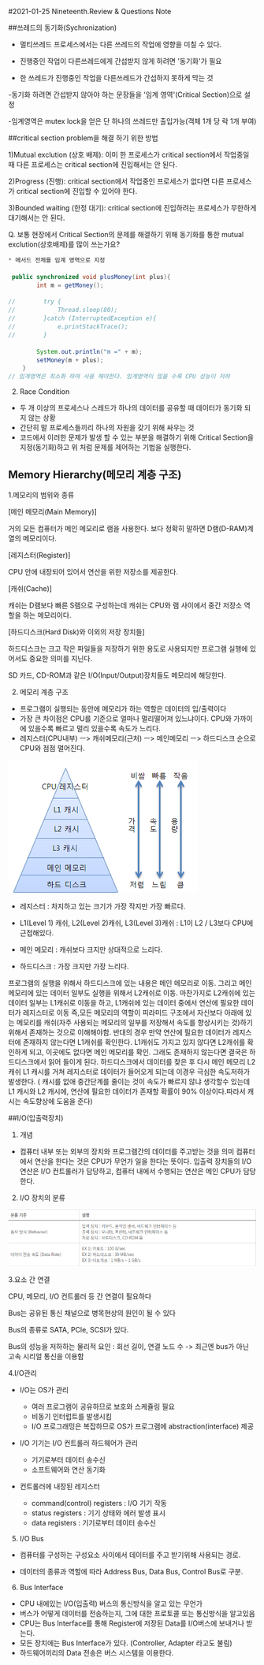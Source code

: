 #2021-01-25 Nineteenth.Review & Questions Note

##쓰레드의 동기화(Sychronization)
- 멀티쓰레드 프로세스에서는 다른 쓰레드의 작업에 영향을 미칠 수 있다.
- 진행중인 작업이 다른쓰레드에게 간섭받지 않게 하려면 '동기화'가 필요

- 한 쓰레드가 진행중인 작업을 다른쓰레드가 간섭하지 못하게 막는 것

-동기화 하려면 간섭받지 않아야 하는 문장들을 '임계 영역'(Critical Section)으로 설정

-임계영역은 mutex lock을 얻은 단 하나의 쓰레드만 출입가능(객체 1개 당 락 1개 부여)



##critical section problem을 해결 하기 위한 방법

1)Mutual exclution (상호 배제): 이미 한 프로세스가 critical section에서 작업중일 때
다른 프로세스는 critical section에 진입해서는 안 된다.

2)Progress (진행): critical section에서 작업중인 프로세스가 없다면 다른 프로세스가 critical section에 진입할 수 있어야 한다.

3)Bounded waiting (한정 대기): critical section에 진입하려는 프로세스가 무한하게 대기해서는 안 된다.



Q. 보통 현장에서 Critical Section의 문제를 해결하기 위해 동기화를 통한 mutual exclution(상호배제)를 많이 쓰는가요?

```java
* 메서드 전체를 임계 영역으로 지정

 public synchronized void plusMoney(int plus){
        int m = getMoney();

//        try {
//            Thread.sleep(80);
//        }catch (InterruptedException e){
//            e.printStackTrace();
//        }

        System.out.println("m =" + m);
        setMoney(m + plus);
    }
// 임계영역은 최소화 하여 사용 해야한다. 임계영역이 많을 수록 CPU 성능이 저하
```

2. Race Condition
- 두 개 이상의 프로세스나 스레드가 하나의 데이터를 공유할 때 데이터가 동기화 되지 않는 상황
- 간단히 말 프로세스들끼리 하나의 자원을 갖기 위해 싸우는 것
- 코드에서 이러한 문제가 발생 할 수 있는 부분을 해결하기 위해 Critical Section을 지정(동기화)하고 
위 처럼 문제를 제어하는 기법을 실행한다.
  

## Memory Hierarchy(메모리 계층 구조)
1.메모리의 범위와 종류

[메인 메모리(Main Memory)]

 거의 모든 컴퓨터가 메인 메모리로 램을 사용한다. 보다 정확히 말하면 D램(D-RAM)계열의 메모리이다.

[레지스터(Register)]

CPU 안에 내장되어 있어서 연산을 위한 저장소를 제공한다.


[캐쉬(Cache)]

캐쉬는 D램보다 빠른 S램으로 구성하는데 캐쉬는 CPU와 램 사이에서 중간 저장소 역할을 하는 메모리이다.

[하드디스크(Hard Disk)와 이외의 저장 장치들]

하드디스크는 크고 작은 파일들을 저장하기 위한 용도로 사용되지만 프로그램 실행에 있어서도 중요한 의미를 지닌다.

SD 카드, CD-ROM과 같은 I/O(Input/Output)장치들도 메모리에 해당한다.

2. 메모리 계층 구조

- 프로그램이 실행되는 동안에 메모리가 하는 역할은 데이터의 입/출력이다
- 가장 큰 차이점은 CPU를 기준으로 얼마나 멀리떨어져 있느냐이다. CPU와 가까이에 있을수록 빠르고 멀리 있을수록 속도가 느리다.
- 레지스터(CPU내부) ㅡ> 캐쉬메모리(근처) ㅡ> 메인메모리 ㅡ> 하드디스크 순으로 CPU와 점점 멀어진다.

![img.png](img.png)

* 레지스터 : 차지하고 있는 크기가 가장 작지만 가장 빠르다.

* L1(Level 1) 캐쉬, L2(Level 2)캐쉬, L3(Level 3)캐쉬 : 
  L1이 L2 / L3보다 CPU에 근접해있다.

* 메인 메모리 : 캐쉬보다 크지만 상대적으로 느리다.

* 하드디스크 : 가장 크지만 가장 느리다.

프로그램의 실행을 위해서 하드디스크에 있는 내용은 메인 메모리로 이동. 
그리고 메인 메모리에 있는 데이터 일부도 실행을 위해서 L2캐쉬로 이동.
마찬가지로 L2캐쉬에 있는 데이터 일부는 L1캐쉬로 이동을 하고, L1캐쉬에 있는 데이터 중에서 연산에 필요한 데이터가 레지스터로 이동
즉,모든 메모리의 역할이 피라미드 구조에서 자신보다 아래에 있는 메모리를 캐쉬(자주 사용되는 메모리의 일부를 저장해서 속도를 향상시키는 것)하기 위해서 
존재하는 것으로 이해해야함.
반대의 경우 만약 연산에 필요한 데이터가 레지스터에 존재하지 않는다면 L1캐쉬를 확인한다. L1캐쉬도 가지고 있지 않다면 L2캐쉬를 확인하게 되고, 
이곳에도 없다면 메인 메모리를 확인. 그래도 존재하지 않는다면 결국은 하드디스크에서 읽어 들이게 된다.
하드디스크에서 데이터를 찾은 후 다시 메인 메모리 L2 캐쉬 L1 캐시를 거쳐 레지스터로 데이터가 들어오게 되는데 이경우 극심한 속도저하가 발생한다.
( 캐시를 없애 중간단계를 줄이는 것이 속도가 빠르지 않냐 생각할수 있는데
L1 캐시와 L2 캐시에, 연산에 필요한 데이터가 존재할 확률이 90% 이상이다.따라서 캐시는 속도향상에 도움을 준다)


##I/O(입출력장치)

1. 개념
-  컴퓨터 내부 또는 외부의 장치와 프로그램간의 데이터를 주고받는 것을 의미
   컴퓨터에서 연산을 한다는 것은 CPU가 무언가 일을 한다는 뜻이다. 
   입출력 장치들의 I/O 연산은 I/O 컨트롤러가 담당하고, 컴퓨터 내에서 수행되는 연산은 메인 CPU가 담당한다.

2. I/O 장치의 분류
  
![img_1.png](img_1.png)

3.요소 간 연결

CPU, 메모리, I/O 컨트롤러 등 간 연결이 필요하다

Bus는 공유된 통신 채널으로 병목현상의 원인이 될 수 있다

Bus의 종류로 SATA, PCle, SCSI가 있다.

Bus의 성능을 저하하는 물리적 요인 : 회선 길이, 연결 노드 수
-> 최근엔 bus가 아닌 고속 시리얼 통신을 이용함


4.I/O관리
   
- I/O는 OS가 관리
   * 여러 프로그램이 공유하므로 보호와 스케쥴링 필요
   * 비동기 인터럽트를 발생시킴
   * I/O 프로그래밍은 복잡하므로 OS가 프로그램에 abstraction(interface) 제공


- I/O 기기는 I/O 컨트롤러 하드웨어가 관리
  * 기기로부터 데이터 송수신
  * 소프트웨어와 연산 동기화


- 컨트롤러에 내장된 레지스터
  * command(control) registers : I/O 기기 작동
  * status registers : 기기 상태와 에러 발생 표시
  * data registers : 기기로부터 데이터 송수신
    
5. I/O Bus 
   
- 컴퓨터를 구성하는 구성요소 사이에서 데이터를 주고 받기위해 사용되는 경로.

- 데이터의 종류과 역할에 따라 Address Bus, Data Bus, Control Bus로 구분.

6. Bus Interface 
   
- CPU 내에있는 I/O(입출력) 버스의 통신방식을 알고 있는 무언가 
- 버스가 어떻게 데이터를 전송하는지, 그에 대한 프로토콜 또는 통신방식을 알고있음
- CPU는 Bus Interface를 통해 Register에 저장된 Data를 I/O버스에 보내거나 받는다.
- 모든 장치에는 Bus Interface가 있다. (Controller, Adapter 라고도 불림)
- 하드웨어끼리의 Data 전송은 버스 시스템을 이용한다.
